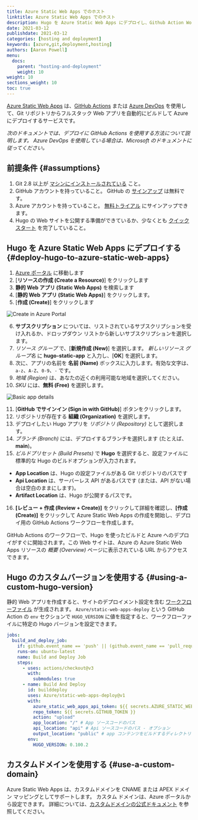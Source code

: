 ```yaml
---
title: Azure Static Web Apps でのホスト
linktitle: Azure Static Web Apps でのホスト
description: Hugo を Azure Static Web Apps にデプロイし、Github Action Workflow でプロセス全体を自動化します。。
date: 2021-03-12
publishdate: 2021-03-12
categories: [hosting and deployment]
keywords: [azure,git,deployment,hosting]
authors: [Aaron Powell]
menu:
  docs:
    parent: "hosting-and-deployment"
    weight: 10
weight: 10
sections_weight: 10
toc: true
---
```


[Azure Static Web Apps] は、[GitHub Actions] または [Azure DevOps] を使用して、Git リポジトリからフルスタック Web アプリを自動的にビルドして Azure にデプロイするサービスです。

_次のドキュメントでは、デプロイに GitHub Actions を使用する方法について説明します。 Azure DevOps を使用している場合は、Microsoft のドキュメントに従ってください。_

## 前提条件 {#assumptions}

1. Git 2.8 以上が [マシンにインストールされている][installgit] こと。
2. GitHub アカウントを持っていること。 GitHub の [サインアップ][ghsignup] は無料です。
3. Azure アカウントを持っていること。 [無料トライアル][azuretrial] にサインアップできます。
4. Hugo の Web サイトを公開する準備ができているか、少なくとも [クイックスタート][Quick Start] を完了していること。

## Hugo を Azure Static Web Apps にデプロイする {#deploy-hugo-to-azure-static-web-apps}

1. [Azure ポータル][azureportal] に移動します
2. [**リソースの作成 (Create a Resource)**] をクリックします
3. **静的 Web アプリ (Static Web Apps)** を検索します
4. [**静的 Web アプリ (Static Web Apps)**] をクリックします。
5. [**作成 (Create)**] をクリックします

![Create in Azure Portal](/images/hosting-and-deployment/hosting-on-azure/create-in-portal.png)

6. **サブスクリプション** については、リストされているサブスクリプションを受け入れるか、ドロップダウン リストから新しいサブスクリプションを選択します。
7. _リソース グループ_ で、[**新規作成 (New)**] を選択します。 _新しいリソース グループ名_ に **hugo-static-app** と入力し、[**OK**] を選択します。
8. 次に、アプリの名前を **名前 (Name)** ボックスに入力します。有効な文字は、`a-z`、`A-Z`、`0-9`、`-` です。
9. _地域 (Region)_ は、あなたの近くの利用可能な地域を選択してください。
10. _SKU_ には、**無料 (Free)** を選択します。

![Basic app details](/images/hosting-and-deployment/hosting-on-azure/basic-app-details.png)

11. [**GitHub でサインイン (Sign in with GitHub)**] ボタンをクリックします。
12. リポジトリが存在する **組織 (Organization)** を選択します。
13. デプロイしたい Hugo アプリを _リポジトリ (Repository)_ として選択します。
14. _ブランチ (Branch)_ には、デプロイするブランチを選択します (たとえば、 **main**)。
15. _ビルドプリセット (Build Presets)_ で **Hugo** を選択すると、設定ファイルに標準的な Hugo のビルドオプションが入力されます。
  * **App Location** は、Hugo の設定ファイルがある Git リポジトリのパスです
  * **Api Location** は、サーバーレス API があるパスです (または、API がない場合は空白のままにします)。
  * **Artifact Location** は、Hugo が公開するパスです。
16. **[レビュー + 作成 (Review + Create)]** をクリックして詳細を確認し、**[作成 (Create)]** をクリックして Azure Static Web Apps の作成を開始し、デプロイ用の GitHub Actions ワークフローを作成します。

GitHub Actions のワークフローで、Hugo を使ったビルドと Azure へのデプロイがすぐに開始されます。この Web サイトは、Azure の Azure Static Web Apps リソースの _概要 (Overview)_ ページに表示されている URL からアクセスできます。

## Hugo のカスタムバージョンを使用する {#using-a-custom-hugo-version}

静的 Web アプリを作成すると、サイトのデプロイメント設定を含む [ワークフローファイル][swaconfig] が生成されます。 `Azure/static-web-apps-deploy` という GitHub Action の `env` セクションで `HUGO_VERSION` に値を指定すると、ワークフローファイルに特定の Hugo バージョンを設定できます。

```yaml
jobs:
  build_and_deploy_job:
    if: github.event_name == 'push' || (github.event_name == 'pull_request' && github.event.action != 'closed')
    runs-on: ubuntu-latest
    name: Build and Deploy Job
    steps:
      - uses: actions/checkout@v3
        with:
          submodules: true
      - name: Build And Deploy
        id: builddeploy
        uses: Azure/static-web-apps-deploy@v1
        with:
          azure_static_web_apps_api_token: ${{ secrets.AZURE_STATIC_WEB_APPS_API_TOKEN }}
          repo_token: ${{ secrets.GITHUB_TOKEN }}
          action: "upload"
          app_location: "/" # App ソースコードのパス
          api_location: "api" # Api ソースコードのパス - オプション
          output_location: "public" # app コンテンツをビルドするディレクトリ - オプション
        env:
          HUGO_VERSION: 0.100.2
```

## カスタムドメインを使用する {#use-a-custom-domain}

Azure Static Web Apps は、カスタムドメインを CNAME または APEX ドメイン マッピングとしてサポートします。 カスタム ドメインは、Azure ポータルから設定できます。 詳細については、[カスタムドメインの公式ドキュメント][domains] を参照してください。

[Azure Static Web Apps]: https://docs.microsoft.com/azure/static-web-apps/?WT.mc_id=javascript-26008-aapowell
[GitHub Actions]: https://docs.github.com/en/actions
[Azure DevOps]: https://docs.microsoft.com/azure/static-web-apps/publish-devops?WT.mc_id=javascript-26008-aapowell
[ghsignup]: https://github.com/join
[installgit]: https://git-scm.com/downloads
[azuretrial]: https://azure.microsoft.com/free/?WT.mc_id=javascript-26008-aapowell
[azureportal]: https://portal.azure.com/
[swaconfig]: https://docs.microsoft.com/azure/static-web-apps/github-actions-workflow?WT.mc_id=javascript-26008-aapowell
[domains]: https://docs.microsoft.com/azure/static-web-apps/custom-domain?WT.mc_id=javascript-26008-aapowell
[Quick Start]: /getting-started/quick-start/
